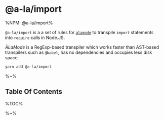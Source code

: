 # @a-la/import

%NPM: @a-la/import%

`@a-la/import` is a a set of rules for [`alamode`](https://alamode.cc) to transpile `import` statements into `require` calls in Node.JS.

_ÀLaMode_ is a RegExp-based transpiler which works faster than AST-based transpilers such as `@babel`, has no dependencies and occupies less disk space.

```sh
yarn add @a-la/import
```

%~%

## Table Of Contents

%TOC%

%~%